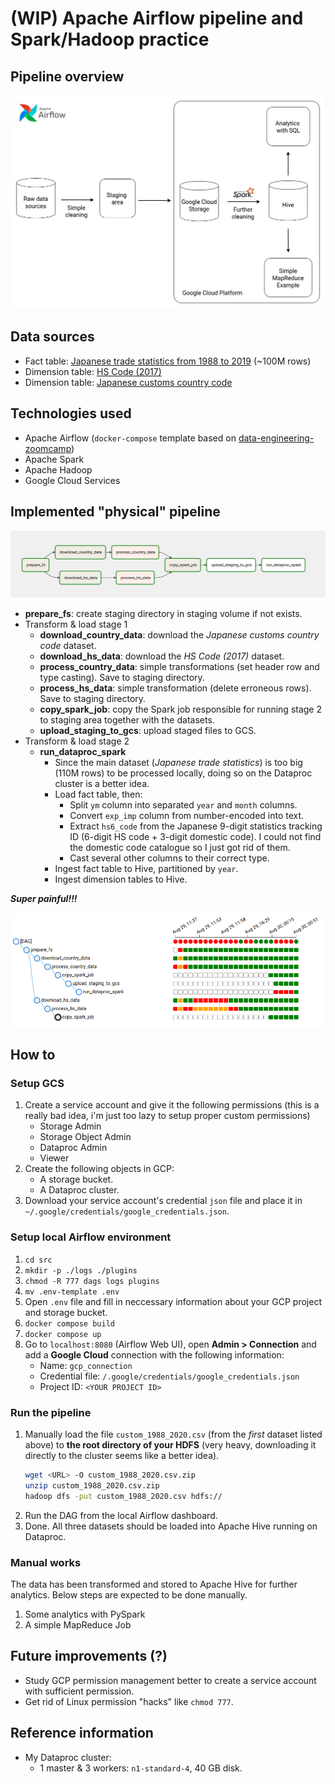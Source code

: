 # (WIP) Apache Airflow pipeline and Spark/Hadoop practice

## Pipeline overview

![Expected pipeline](assets/draft_pipeline.jpeg)

## Data sources
- Fact table: [Japanese trade statistics from 1988 to 2019](https://www.kaggle.com/datasets/zanjibar/100-million-data-csv) (~100M rows)
- Dimension table: [HS Code (2017)](https://github.com/datasets/harmonized-system/)
- Dimension table: [Japanese customs country code](https://www.customs.go.jp/toukei/sankou/code/country_e.htm)

## Technologies used 
- Apache Airflow (`docker-compose` template based on [data-engineering-zoomcamp](https://github.com/DataTalksClub/data-engineering-zoomcamp))
- Apache Spark
- Apache Hadoop 
- Google Cloud Services

## Implemented "physical" pipeline
![airflow_pipeline](assets/airflow_pipeline.png)

- **prepare_fs**: create staging directory in staging volume if not exists.
- Transform & load stage 1
  - **download_country_data**: download the _Japanese customs country code_ dataset.
  - **download_hs_data**: download the _HS Code (2017)_ dataset.
  - **process_country_data**: simple transformations (set header row and type casting). Save to staging directory.
  - **process_hs_data**: simple transformation (delete erroneous rows). Save to staging directory.
  - **copy_spark_job**: copy the Spark job responsible for running stage 2 to staging area together with the datasets.
  - **upload_staging_to_gcs**: upload staged files to GCS.
- Transform & load stage 2
  - **run_dataproc_spark**
    - Since the main dataset (_Japanese trade statistics_) is too big (110M rows) to be processed locally, doing so on the Dataproc cluster is a better idea.
    - Load fact table, then:
      - Split `ym` column into separated `year` and `month` columns.
      - Convert `exp_imp` column from number-encoded into text.
      - Extract `hs6_code` from the Japanese 9-digit statistics tracking ID (6-digit HS code + 3-digit domestic code). I could not find the domestic code catalogue so I just got rid of them.
      - Cast several other columns to their correct type.
    - Ingest fact table to Hive, partitioned by `year`. 
    - Ingest dimension tables to Hive.


***Super painful!!!***

![super-pain](assets/pain.png)

## How to

### Setup GCS
1. Create a service account and give it the following permissions (this is a really bad idea, i'm just too lazy to setup proper custom permissions)
   <!-- - BigQuery Admin  -->
   - Storage Admin 
   - Storage Object Admin 
   - Dataproc Admin
   - Viewer 
2. Create the following objects in GCP:
   - A storage bucket.
   - A Dataproc cluster.
3. Download your service account's credential `json` file and place it in `~/.google/credentials/google_credentials.json`.

### Setup local Airflow environment
1. `cd src` 
2. `mkdir -p ./logs ./plugins`
3. `chmod -R 777 dags logs plugins`
4. `mv .env-template .env`
5. Open `.env` file and fill in neccessary information about your GCP project and storage bucket.
6. `docker compose build`
7. `docker compose up`
8. Go to `localhost:8080` (Airflow Web UI), open **Admin > Connection** and add a **Google Cloud** connection with the following information: 
   - Name: `gcp_connection`
   - Credential file: `/.google/credentials/google_credentials.json`
   - Project ID: `<YOUR PROJECT ID>`

### Run the pipeline 
1. Manually load the file `custom_1988_2020.csv` (from the _first_ dataset listed above) to **the root directory of your 
HDFS** (very heavy, downloading it directly to the cluster seems like a better idea).
   ```bash 
   wget <URL> -O custom_1988_2020.csv.zip
   unzip custom_1988_2020.csv.zip
   hadoop dfs -put custom_1988_2020.csv hdfs://
   ```
2. Run the DAG from the local Airflow dashboard.
3. Done. All three datasets should be loaded into Apache Hive running on Dataproc.

### Manual works 
The data has been transformed and stored to Apache Hive for further analytics. Below steps are expected to be done manually.

1. Some analytics with PySpark
2. A simple MapReduce Job


## Future improvements (?)
- Study GCP permission management better to create a service account with sufficient permission.
- Get rid of Linux permission "hacks" like `chmod 777`.
  

## Reference information 
- My Dataproc cluster: 
  - 1 master & 3 workers: `n1-standard-4`, 40 GB disk.
